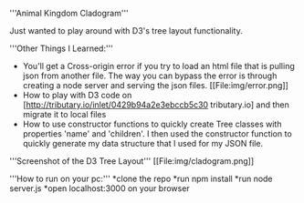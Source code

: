 '''Animal Kingdom Cladogram'''

Just wanted to play around with D3's tree layout functionality. 


'''Other Things I Learned:''' 
* You'll get a Cross-origin error if you try to load an html file that is pulling json from another file. The way you can bypass the error is through creating a node server and serving the json files. 
[[File:img/error.png]]
* How to play with D3 code on [http://tributary.io/inlet/0429b94a2e3ebccb5c30 tributary.io] and then migrate it to local files
* How to use constructor functions to quickly create Tree classes with properties 'name' and 'children'. I then used the constructor function to quickly generate my data structure that I used for my JSON file. 


'''Screenshot of the D3 Tree Layout'''
[[File:img/cladogram.png]]

'''How to run on your pc:'''
*clone the repo 
*run npm install
*run node server.js
*open localhost:3000 on your browser